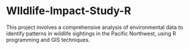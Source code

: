 # WIldlife-Impact-Study-R
This project involves a comprehensive analysis of environmental data to identify patterns in wildlife sightings in the Pacific Northwest, using R programming and GIS techniques.
